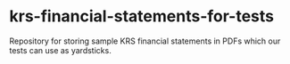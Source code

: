 # krs-financial-statements-for-tests
Repository for storing sample KRS financial statements in PDFs which our tests can use as yardsticks.
